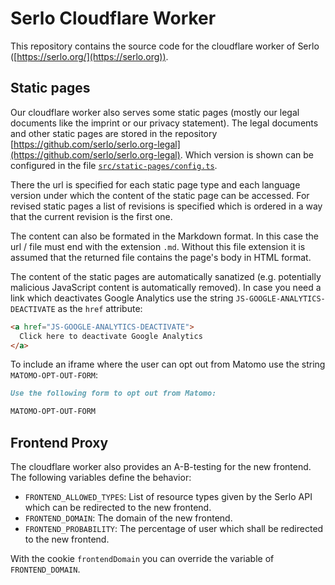# Serlo Cloudflare Worker

This repository contains the source code for the cloudflare worker of Serlo ([https://serlo.org/](https://serlo.org)).

## Static pages

Our cloudflare worker also serves some static pages (mostly our legal documents like the imprint or our privacy statement).
The legal documents and other static pages are stored in the repository [https://github.com/serlo/serlo.org-legal](https://github.com/serlo/serlo.org-legal).
Which version is shown can be configured in the file [`src/static-pages/config.ts`](./src/static-pages/config.ts).

There the url is specified for each static page type and each language version under which the content of the static page can be accessed.
For revised static pages a list of revisions is specified which is ordered in a way that the current revision is the first one.

The content can also be formated in the Markdown format.
In this case the url / file must end with the extension `.md`.
Without this file extension it is assumed that the returned file contains the page's body in HTML format.

The content of the static pages are automatically sanatized (e.g. potentially malicious JavaScript content is automatically removed).
In case you need a link which deactivates Google Analytics use the string `JS-GOOGLE-ANALYTICS-DEACTIVATE` as the `href` attribute:

```html
<a href="JS-GOOGLE-ANALYTICS-DEACTIVATE">
  Click here to deactivate Google Analytics
</a>
```

To include an iframe where the user can opt out from Matomo use the string `MATOMO-OPT-OUT-FORM`:

```markdown
Use the following form to opt out from Matomo:

MATOMO-OPT-OUT-FORM
```

## Frontend Proxy

The cloudflare worker also provides an A-B-testing for the new frontend.
The following variables define the behavior:

- `FRONTEND_ALLOWED_TYPES`: List of resource types given by the Serlo API which can be redirected to the new frontend.
- `FRONTEND_DOMAIN`: The domain of the new frontend.
- `FRONTEND_PROBABILITY`: The percentage of user which shall be redirected to the new frontend.

With the cookie `frontendDomain` you can override the variable of `FRONTEND_DOMAIN`.
